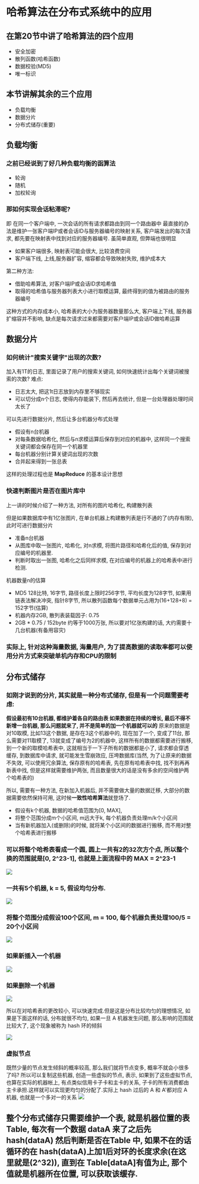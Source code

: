 # 哈希算法在分布式系统中的应用

## 在第20节中讲了哈希算法的四个应用
- 安全加密
- 散列函数(哈希函数)
- 数据校验(MD5)
- 唯一标识

## 本节讲解其余的三个应用
- 负载均衡
- 数据分片
- 分布式储存(重要)

## 负载均衡
### 之前已经说到了好几种负载均衡的函算法
- 轮询
- 随机
- 加权轮询

### 那如何实现会话粘滞呢?
即 在同一个客户端中, 一次会话的所有请求都路由到同一个路由器中
最直接的办法是维护一张客户端IP或者会话ID与服务器编号的映射关系, 客户端发出的每次请求, 都先要在映射表中找到对应的服务器编号. 虽简单直观, 但弊端也很明显
- 如果客户端很多, 映射表可能会很大, 比较浪费空间
- 客户端下线, 上线,服务器扩容, 缩容都会导致映射失败, 维护成本大

第二种方法:
- 借助哈希算法, 对客户端IP或会话ID求哈希值
- 取得的哈希值与服务器列表大小进行取模运算, 最终得到的值为被路由的服务器编号

这种方式的内存成本小, 哈希表的大小为服务器数量那么大, 客户端上下线, 服务器扩缩容并不影响, 缺点是每次请求过来都需要对客户端IP或会话ID做哈希运算

## 数据分片
### 如何统计"搜索关键字"出现的次数?
加入有1T的日志, 里面记录了用户的搜索关键词, 如何快速统计出每个关键词被搜索的次数?
难点:
- 日志太大, 把这1t日志放到内存里不够现实
- 可以切分成n个日志, 使得内存能装下, 然后再去统计, 但是一台处理器处理时间太长了
  
可以先进行数据分片, 然后让多台机器分布式处理
- 假设有n台机器
- 对每条数据哈希化, 然后与n求模运算后保存到对应的机器中, 这样同一个搜索关键词都会保存在同一个机器里
- 每台机器分别计算关键词出现的次数
- 合并起来得到一张总表

这样的处理过程也是 **MapReduce** 的基本设计思想

### 快速判断图片是否在图片库中
上一讲的时候介绍了一种方法, 对所有的图片哈希化, 构建散列表

但是如果数据库中有1亿张图片, 在单台机器上构建散列表是行不通的了(内存有限), 此时可进行数据分片
- 准备n台机器
- 从图库中取一张图片, 哈希化, 对n求模, 将图片路径和哈希化后的值, 保存到对应编号的机器里.
- 判断时取出一张图, 哈希化之后同样求模, 在对应编号的机器上的哈希表中进行检测.

机器数量n的估算
- MD5 128比特, 16字节, 路径长度上限时256字节, 平均长度为128字节, 如果用链表法解决冲突, 指针8字节, 所以散列函数每个数据单元占用为(16+128+8) = 152字节(估算)
- 机器内存2GB, 散列表装载因子: 0.75
- 2GB * 0.75 / 152byte 约等于1000万张, 所以要对1亿张构建的话, 大约需要十几台机器(有备用容灾)

### 实际上, 针对这种海量数据, 海量用户, 为了提高数据的读取率都可以使用分片方式来突破单机内存和CPU的限制

## 分布式储存
### 如刚才说到的分片, 其实就是一种分布式储存, 但是有一个问题需要考虑:
**假设最初有10台机器, 都维护着各自的路由表 如果数据在持续的增长, 最后不得不新增一台机器, 那么问题就来了, 并不是简单的加一个机器就可以的**
原来的数据是对10取模, 比如13这个数据, 是存在3这个机器中的, 现在加了一个, 变成了11台, 那么需要对11取模了, 13就变成了编号为2的机器中, 这样所有的数据都需要进行搬移, 到一个新的取模哈希表中, 这就相当于一下子所有的数据都是小了, 请求都会穿透缓存, 到数据库中请求, 就可能发生雪崩效应, 压垮数据库(当然, 为了让原来的数据不失效, 可以使用冗余算法, 保存原有的哈希表, 先在原有哈希表中找, 找不到再再新表中找, 但是这样就需要维护两张, 而且数量很大的话是没有多余的空间维护两个哈希表的)

所以, 需要有一种方法, 在新加入机器后, 并不需要做大量的数据迁移, 大部分的数据需要依然保持可用, 这时候**一致性哈希算法**就登场了.
- 假设有k个机器, 数据的哈希值范围为[0, MAX],
- 将整个范围分成m个小区间, m远大于k, 每个机器负责处理m/k个小区间
- 当有新机器加入(或删除)的时候, 就将某个小区间的数据进行搬移, 而不用对整个哈希表进行搬移

### 可以将整个哈希表看成一个圆, 圆上一共有2的32次方个点, 所以整个换的范围就是[0, 2^23-1], 也就是上面流程中的 MAX = 2^23-1
![](./img/consistencyHash.png)

### 一共有5个机器, k = 5, 假设均匀分布.
![](./img/consistencyHash1.png)
### 将整个范围分成假设100个区间, m = 100, 每个机器负责处理100/5 = 20个小区间
![](./img/consistencyHash2.png)
### 如果新插入一个机器
![](./img/consistencyHash3.png)
### 如果删除一个机器
![](./img/consistencyHash4.png)

所以在对哈希表的更改较小, 可以快速完成.但是这是分布比较均匀的理想情况, 如果是下面这样的话, 分布就很不均匀, 如果一旦 A 机器发生问题, 那么影响的范围就比较大了, 这个现象被称为 hash 环的倾斜

![](./img/consistencyHash5.png)

### 虚拟节点

既然少量的节点发生倾斜的概率较高, 那么我们就将节点变多, 概率不就会小很多了吗? 所以可以复制这些机器, 创造一些虚拟的节点, 表示, 如果到了这些虚拟节点, 也算在实际的机器帐上, 有点类似信用卡子卡和主卡的关系, 子卡的所有消费都由主卡承担.这样就可以实现更均匀的分配了.实际上 hash 过后的 A 和 A'都对应 A 机器, 也就是一个多对一的关系
![](./img/consistencyHash6.png)

## 整个分布式储存只需要维护一个表, 就是机器位置的表 Table, 每次有一个数据 dataA 来了之后先 hash(dataA) 然后判断是否在Table 中, 如果不在的话循环的在 hash(dataA)上加1后对环的长度求余(在这里就是(2^32)), 直到在 Table[dataA]有值为止, 那个值就是机器所在位置, 可以获取该缓存.



